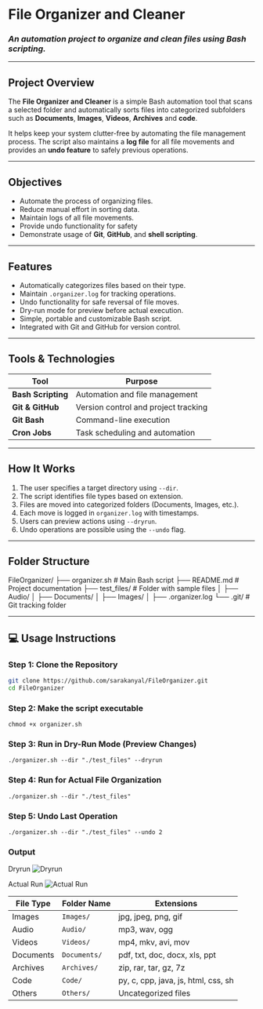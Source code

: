 # File Organizer and Cleaner

### *An automation project to organize and clean files using Bash scripting.*

---

## Project Overview
The **File Organizer and Cleaner** is a simple Bash automation tool that scans a selected folder and automatically sorts files into categorized subfolders such as **Documents**, **Images**, **Videos**, **Archives** and **code**.

It helps keep your system clutter-free by automating the file management process. The script also maintains a **log file** for all file movements and provides an **undo feature** to safely previous operations.

---

## Objectives

- Automate the process of organizing files.
- Reduce manual effort in sorting data.
- Maintain logs of all file movements.
- Provide undo functionality for safety
- Demonstrate usage of **Git**, **GitHub**, and **shell scripting**.

---

## Features
- Automatically categorizes files based on their type.
- Maintain `.organizer.log` for tracking operations.
- Undo functionality for safe reversal of file moves.
- Dry-run mode for preview before actual execution.
- Simple, portable and customizable Bash script.
- Integrated with Git and GitHub for version control.

---
## Tools & Technologies

| Tool | Purpose |
|------|----------|
| **Bash Scripting** | Automation and file management |
| **Git & GitHub** | Version control and project tracking |
| **Git Bash** | Command-line execution|
| **Cron Jobs** | Task scheduling and automation |

---

## How It Works
1. The user specifies a target directory using `--dir`.
2. The script identifies file types based on extension.
3. Files are moved into categorized folders (Documents, Images, etc.).
4. Each move is logged in `organizer.log` with timestamps.
5. Users can preview actions using `--dryrun`.
6. Undo operations are possible using the `--undo` flag.

---
## Folder Structure
FileOrganizer/
├── organizer.sh # Main Bash script
├── README.md # Project documentation
├── test_files/ # Folder with sample files
│ ├── Audio/
│ ├── Documents/
│ ├── Images/
│ ├── .organizer.log
└── .git/ # Git tracking folder
  

---

## 💻 Usage Instructions

### Step 1: Clone the Repository
```bash
git clone https://github.com/sarakanyal/FileOrganizer.git
cd FileOrganizer
```

### Step 2: Make the script executable
```
chmod +x organizer.sh
```

### Step 3: Run in Dry-Run Mode (Preview Changes)
```
./organizer.sh --dir "./test_files" --dryrun
```

### Step 4: Run for Actual File Organization
```
./organizer.sh --dir "./test_files"
```

### Step 5: Undo Last Operation
```
./organizer.sh --dir "./test_files" --undo 2
```
### Output
Dryrun
![Dryrun](https://github.com/sarakanyal03/FileOrganizer/blob/main/dryrun.png)

Actual Run
![Actual Run](https://github.com/sarakanyal03/FileOrganizer/blob/main/actualrun.png)

| File Type | Folder Name  | Extensions                          |
| --------- | ------------ | ----------------------------------- |
| Images    | `Images/`    | jpg, jpeg, png, gif                 |
| Audio     | `Audio/`     | mp3, wav, ogg                       |
| Videos    | `Videos/`    | mp4, mkv, avi, mov                  |
| Documents | `Documents/` | pdf, txt, doc, docx, xls, ppt       |
| Archives  | `Archives/`  | zip, rar, tar, gz, 7z               |
| Code      | `Code/`      | py, c, cpp, java, js, html, css, sh |
| Others    | `Others/`    | Uncategorized files                 |

